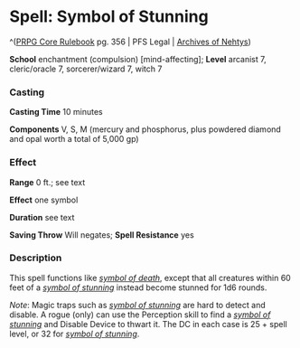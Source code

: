 # Spell: Symbol of Stunning

^([PRPG Core Rulebook][ss-symbol-of-stunning] pg. 356 | PFS Legal | [Archives of Nehtys][sn-symbol-of-stunning])

**School** enchantment (compulsion) [mind-affecting]; **Level** arcanist 7, cleric/oracle 7, sorcerer/wizard 7, witch 7

### Casting

**Casting Time** 10 minutes  

**Components** V, S, M (mercury and phosphorus, plus powdered diamond and opal worth a total of 5,000 gp)

### Effect

**Range** 0 ft.; see text  

**Effect** one symbol  

**Duration** see text  

**Saving Throw** Will negates; **Spell Resistance** yes

### Description

This spell functions like _[symbol of death]_, except that all creatures within 60 feet of a _[symbol of stunning]_ instead become stunned for 1d6 rounds.  

_Note_: Magic traps such as _[symbol of stunning]_ are hard to detect and disable. A rogue (only) can use the Perception skill to find a _[symbol of stunning]_ and Disable Device to thwart it. The DC in each case is 25 + spell level, or 32 for _[symbol of stunning]_.

[ss-symbol-of-stunning]: http://paizo.com/pathfinderRPG/v57
[sn-symbol-of-stunning]: http://www.archivesofnethys.com/SpellDisplay.aspx?ItemName=Symbol%20of%20Stunning
[symbol of stunning]: http://www.archivesofnethys.com/SpellDisplay.aspx?ItemName=symbol%20of%20stunning
[symbol of death]: http://www.archivesofnethys.com/SpellDisplay.aspx?ItemName=symbol%20of%20death